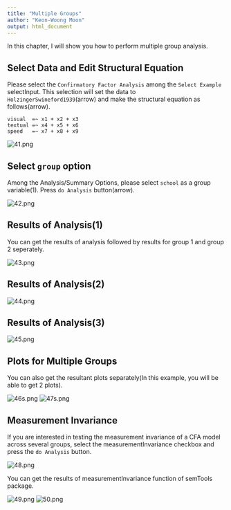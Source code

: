 ```yaml
---
title: "Multiple Groups"
author: "Keon-Woong Moon"
output: html_document
---
```


In this chapter, I will show you how to perform multiple group analysis. 

## Select Data and Edit Structural Equation 

Please select the  `Confirmatory Factor Analysis` among the `Select Example` selectInput. This selection will set the data to `HolzingerSwineford1939`(arrow) and make the structural equation as follows(arrow).

```
visual  =~ x1 + x2 + x3 
textual =~ x4 + x5 + x6
speed   =~ x7 + x8 + x9
```

![41.png](fig/41.png)

## Select `group` option

Among the Analysis/Summary Options, please select `school` as a group variable(1). Press `do Analysis` button(arrow).

![42.png](fig/42.png)


## Results of Analysis(1)

You can get the results of analysis followed by results for group 1 and group 2 seperately.

![43.png](fig/43.png)

## Results of Analysis(2)

![44.png](fig/44.png)

## Results of Analysis(3)

![45.png](fig/45.png)

## Plots for Multiple Groups

You can also get the resultant plots separately(In this example, you will be able to get 2 plots).

![46s.png](fig/46s.png)
![47s.png](fig/47s.png)

## Measurement Invariance

If you are interested in testing the measurement invariance of a CFA model across several groups, select the measurementInvariance checkbox and press the `do Analysis` button. 

![48.png](fig/48.png)

You can get the results of measurementInvariance function of semTools package. 

![49.png](fig/49.png)
![50.png](fig/50.png)

